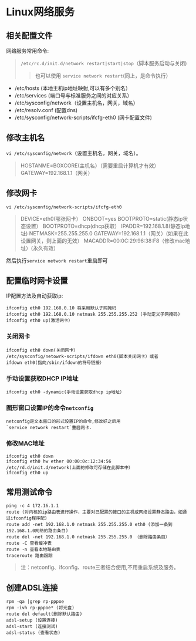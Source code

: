 Linux网络服务
============

## 相关配置文件

网络服务常用命令: 

> `/etc/rc.d/init.d/network restart|start|stop`（脚本服务启动与关闭)
> > 也可以使用 `service network restart`(同上，是命令执行）


- /etc/hosts (本地主机ip地址映射,可以有多个别名）
- /etc/services (端口号与标准服务之间的对应关系）
- /etc/sysconfig/network（设置主机名，网关，域名）
- /etc/resolv.conf (配置dns)
- /etc/sysconfig/network-scripts/ifcfg-eth0 (网卡配置文件)

## 修改主机名

`vi /etc/sysconfig/network`（设置主机名，网关，域名）。

> HOSTANME=BOXCORE(主机名）（需要重启计算机才有效）
> GATEWAY=192.168.1.1（网关）

## 修改网卡

`vi /etc/sysconfig/network-scripts/ifcfg-eth0`

> DEVICE=eth0(哪张网卡）
> ONBOOT=yes
> BOOTPROTO=static(静态ip状态设置）
> BOOTPROTO=dhcp(dhcp获取）
> IPADDR=192.168.1.8(静态ip地址)
> NETMASK=255.255.255.0
> GATEWAY=192.168.1.1（网关）(如果在此设置网关，则上面的无效）
> MACADDR=00:0C:29:96:38:F8（修改mac地址）(永久有效）

然后执行`service network restart`重启即可


## 配置临时网卡设置

IP配置方法及自动获取ip: 

    ifconfig eth0 192.168.0.10 将采用默认子网掩码
    ifconfig eth0 192.168.0.10 netmask 255.255.255.252 (手动定义子网掩码)
    ifconfig eth0 up(激活网卡）


### 关闭网卡

    ifconfig eth0 down(关闭网卡）
    /etc/sysconfig/netowrk-scripts/ifdown eth0(脚本关闭网卡）或者
    ifdown eth0(指向/sbin/ifdown的符号链接）

### 手动设置获取DHCP IP地址

    ifconfig eth0 -dynamic(手动设置获取dhcp ip地址）

### 图形窗口设置IP的命令`netconfig`

    netconfig是文本窗口的形式设置IP的命令,修改好之后用 
    `service network restart`重启网卡.


### 修改MAC地址

    ifconfig eth0 down
    ifconfig eth0 hw ether 00:00:0c:12:34:56
    /etc/rd.d/init.d/network(上面的修改可存储在此脚本中）
    ifconfig eth0 up



## 常用测试命令

    ping -c 4 172.16.1.1
    route (对内核的ip路由表进行操作，主要对己配置的接口的主机或网络设置静态路由，如通过ifconfig程序配)
    route add -net 192.168.1.0 netmask 255.255.255.0 eth0 (添加一条到192.168.1.0网络的路由条目)
    route del -net 192.168.1.0 netmask 255.255.255.0 （删除路由条目）
    route -C 查看缓冲表
    route -n 查看本地路由表
    traceroute 路由跟踪

> 注：netconfig、ifconfig、route三者结合使用,不用重启系统及服务。

## 创建ADSL连接

    rpm -qa |grep rp-pppoe
    rpm -ivh rp-pppoe* (将光盘)
    route del default(删除默认路由)
    adsl-setup (设置连接)
    adsl-start (连接测试)
    adsl-status (查看状态)
